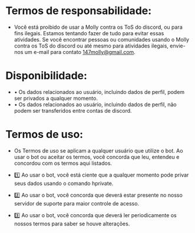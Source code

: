 # Termos de responsabilidade:

- Você está proibido de usar a Molly contra os ToS do discord, ou para fins ilegais. Estamos tentando fazer de tudo para evitar essas atividades. Se você encontrar pessoas ou comunidades usando o Molly contra os ToS do discord ou até mesmo para atividades ilegais, envie-nos um e-mail para contato 147molly@gmail.com.

# Disponibilidade:

- • Os dados relacionados ao usuário, incluindo dados de perfil, podem ser privados a qualquer momento.
- • Os dados relacionados ao usuário, incluindo dados de perfil, não podem ser transferidos entre contas de discord.

# Termos de uso:

- Os Termos de uso se aplicam a qualquer usuário que utilize o bot. Ao usar o bot ou aceitar os termos, você concorda que leu, entendeu e concordou com os termos aqui listados.

- 1️⃣ Ao usar o bot, você está ciente que a qualquer momento pode privar seus dados usando o comando hprivate.
- 2️⃣ Ao usar o bot, você concorda que deverá estar presente no nosso servidor de suporte para maior controle de acesso.
- 3️⃣ Ao usar o bot, você concorda que deverá ler periodicamente os nossos termos para saber se houve alterações.
